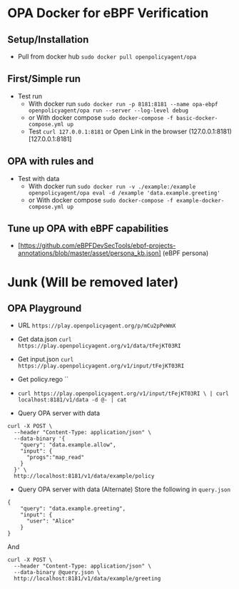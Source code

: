 # OPA Docker for eBPF Verification
## Setup/Installation
* Pull from docker hub
`sudo docker pull openpolicyagent/opa`
## First/Simple run
* Test run
	* With docker run `sudo docker run -p 8181:8181 --name opa-ebpf openpolicyagent/opa run --server --log-level debug` 
	* or With docker compose
`sudo docker-compose -f basic-docker-compose.yml up`
	* Test `curl 127.0.0.1:8181` or Open Link in the browser (127.0.0.1:8181)[127.0.0.1:8181]

## OPA with rules and 
* Test with data 
	* With docker run
`sudo docker run -v ./example:/example openpolicyagent/opa eval -d /example 'data.example.greeting'`
	* or With docker compose
`sudo docker-compose -f example-docker-compose.yml up`


## Tune up OPA with eBPF capabilities
* [https://github.com/eBPFDevSecTools/ebpf-projects-annotations/blob/master/asset/persona_kb.json] (eBPF persona) 


# Junk (Will be removed later)
## OPA Playground 
* URL `https://play.openpolicyagent.org/p/mCu2pPeWmX`
* Get data.json `curl https://play.openpolicyagent.org/v1/data/tFejKT03RI`
* Get input.json `curl https://play.openpolicyagent.org/v1/input/tFejKT03RI`
* Get policy.rego ``
* `curl https://play.openpolicyagent.org/v1/input/tFejKT03RI \
| curl localhost:8181/v1/data -d @- | cat `


* Query OPA server with data
```
curl -X POST \
  --header "Content-Type: application/json" \
  --data-binary '{
    "query": "data.example.allow",
    "input": {
      "progs":"map_read"
    }
  }' \
  http://localhost:8181/v1/data/example/policy
```
* Query OPA server with data (Alternate)
Store the following in `query.json`
```
{
    "query": "data.example.greeting",
    "input": {
      "user": "Alice"
    }
}
```
And
```
curl -X POST \
  --header "Content-Type: application/json" \
  --data-binary @query.json \
  http://localhost:8181/v1/data/example/greeting
```